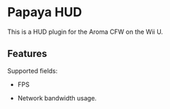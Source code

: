 # Papaya HUD

This is a HUD plugin for the Aroma CFW on the Wii U.


## Features

Supported fields:

- FPS

- Network bandwidth usage.

